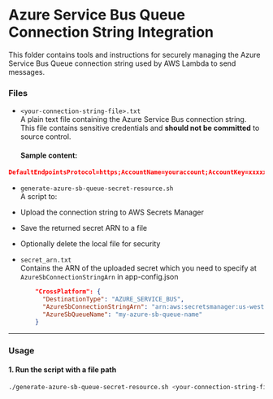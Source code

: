 # Azure Service Bus Queue Connection String Integration

This folder contains tools and instructions for securely managing the Azure Service Bus Queue connection string used by AWS Lambda to send messages.

### Files

- `<your-connection-string-file>.txt`  
  A plain text file containing the Azure Service Bus connection string.  
  This file contains sensitive credentials and **should not be committed** to source control.

  #### Sample content:

```json
DefaultEndpointsProtocol=https;AccountName=youraccount;AccountKey=xxxxx...==;EndpointSuffix=core.windows.net
```

- `generate-azure-sb-queue-secret-resource.sh`  
  A script to:
- Upload the connection string to AWS Secrets Manager
- Save the returned secret ARN to a file
- Optionally delete the local file for security

- `secret_arn.txt`  
  Contains the ARN of the uploaded secret which you need to specify at `AzureSbConnectionStringArn` in app-config.json
  ```json
      "CrossPlatform": {
        "DestinationType": "AZURE_SERVICE_BUS",
        "AzureSbConnectionStringArn": "arn:aws:secretsmanager:us-west-X:XXXXXXXXXX:secret:AZURE_SB_CONNECTION_STRING-XXXXX",
        "AzureSbQueueName": "my-azure-sb-queue-name"
      }
---

###  Usage

#### 1. Run the script with a file path

```bash
./generate-azure-sb-queue-secret-resource.sh <your-connection-string-file>.txt
